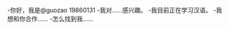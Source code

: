 -你好，我是@guozao 19860131
-我对……感兴趣。
-我目前正在学习汉语。
-我想和你合作……
-怎么找到我……

<!---
Guochao 19860131/Guochao 19860131是一个特殊的存储库，因为它的'readme.Mdyou（此文件）出现在您的GitHub配置文件中。
您可以单击预览链接查看更改。
--->
